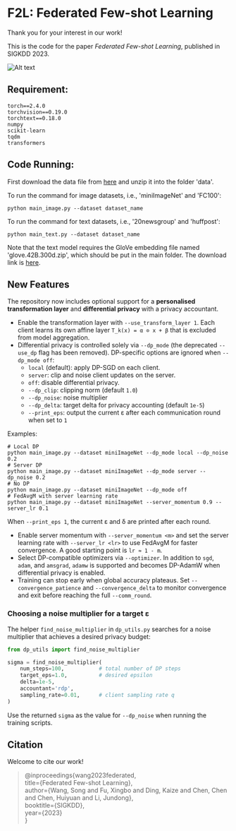 # F2L: Federated Few-shot Learning
Thank you for your interest in our work! </br>

This is the code for the paper *Federated Few-shot Learning*, published in SIGKDD 2023.  
  
![Alt text](./model_fed.png)

## Requirement:
```
torch==2.4.0
torchvision==0.19.0
torchtext==0.18.0
numpy
scikit-learn
tqdm
transformers
```


## Code Running:

First download the data file from [here](https://drive.google.com/file/d/1us-iQiY9YSDE9SOX9YohGmnbAyOghqMr/view?usp=sharing) and unzip it into the folder 'data'.  

To run the command for image datasets, i.e., 'miniImageNet' and 'FC100':
```
python main_image.py --dataset dataset_name
```

To run the command for text datasets, i.e., '20newsgroup' and 'huffpost':  
```
python main_text.py --dataset dataset_name
```
Note that the text model requires the GloVe embedding file named 'glove.42B.300d.zip', which should be put in the main folder. The download link is [here](https://huggingface.co/stanfordnlp/glove/resolve/main/glove.42B.300d.zip).


## New Features

The repository now includes optional support for a **personalised transformation layer** and **differential privacy** with a privacy accountant.

* Enable the transformation layer with `--use_transform_layer 1`. Each client learns its own affine layer `T_k(x) = α ⊙ x + β` that is excluded from model aggregation.
* Differential privacy is controlled solely via `--dp_mode` (the deprecated `--use_dp` flag has been removed). DP-specific options are ignored when `--dp_mode off`:
  * `local` (default): apply DP-SGD on each client.
  * `server`: clip and noise client updates on the server.
  * `off`: disable differential privacy.
  * `--dp_clip`: clipping norm (default `1.0`)
  * `--dp_noise`: noise multiplier
  * `--dp_delta`: target delta for privacy accounting (default `1e-5`)
  * `--print_eps`: output the current ε after each communication round when set to `1`

Examples:

```
# Local DP
python main_image.py --dataset miniImageNet --dp_mode local --dp_noise 0.2
# Server DP
python main_image.py --dataset miniImageNet --dp_mode server --dp_noise 0.2
# No DP
python main_image.py --dataset miniImageNet --dp_mode off
# FedAvgM with server learning rate
python main_image.py --dataset miniImageNet --server_momentum 0.9 --server_lr 0.1
```
When `--print_eps 1`, the current ε and δ are printed after each round.

* Enable server momentum with `--server_momentum <m>` and set the server learning rate with `--server_lr <lr>` to use FedAvgM for faster convergence. A good starting point is `lr ≈ 1 - m`.
* Select DP-compatible optimizers via `--optimizer`. In addition to `sgd`, `adam`, and `amsgrad`, `adamw` is supported and becomes DP-AdamW when differential privacy is enabled.
* Training can stop early when global accuracy plateaus. Set `--convergence_patience` and `--convergence_delta` to monitor convergence and exit before reaching the full `--comm_round`.

### Choosing a noise multiplier for a target ε

The helper `find_noise_multiplier` in `dp_utils.py` searches for a noise multiplier that achieves a desired privacy budget:

```python
from dp_utils import find_noise_multiplier

sigma = find_noise_multiplier(
    num_steps=100,           # total number of DP steps
    target_eps=1.0,          # desired epsilon
    delta=1e-5,
    accountant='rdp',
    sampling_rate=0.01,      # client sampling rate q
)
```

Use the returned `sigma` as the value for `--dp_noise` when running the training scripts.


## Citation
Welcome to cite our work! </br>

> @inproceedings{wang2023federated,  
  title={Federated Few-shot Learning},  
  author={Wang, Song and Fu, Xingbo and Ding, Kaize and Chen, Chen and Chen, Huiyuan and Li, Jundong},  
  booktitle={SIGKDD},  
  year={2023}  
}
